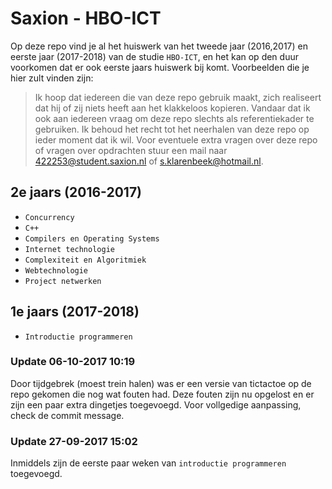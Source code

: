 # Saxion - HBO-ICT


Op deze repo vind je al het huiswerk van het tweede jaar (2016,2017) en eerste jaar (2017-2018) van de studie `HBO-ICT`, en het kan op den duur voorkomen dat er ook eerste jaars huiswerk bij komt. Voorbeelden die je hier zult vinden zijn:

> Ik hoop dat iedereen die van deze repo gebruik maakt,
> zich realiseert dat hij of zij niets heeft aan het
> klakkeloos kopieren. Vandaar dat ik ook aan iedereen
> vraag om deze repo slechts als referentiekader te gebruiken. Ik behoud het recht tot het neerhalen van deze repo op ieder moment dat ik wil. Voor eventuele extra vragen over deze repo of vragen over opdrachten stuur een mail naar 422253@student.saxion.nl of s.klarenbeek@hotmail.nl.

## 2e jaars (2016-2017)

  - `Concurrency`
  - `C++`
  - `Compilers en Operating Systems`
  - `Internet technologie`
  - `Complexiteit en Algoritmiek`
  - `Webtechnologie`
  - `Project netwerken`

## 1e jaars (2017-2018)

  - `Introductie programmeren`

### Update 06-10-2017 10:19
Door tijdgebrek (moest trein halen) was er een versie van tictactoe op de repo gekomen die nog wat fouten had. Deze fouten zijn nu opgelost en er zijn een paar extra dingetjes toegevoegd. Voor vollgedige aanpassing, check de commit message.

### Update 27-09-2017 15:02

Inmiddels zijn de eerste paar weken van `introductie programmeren` toegevoegd.
